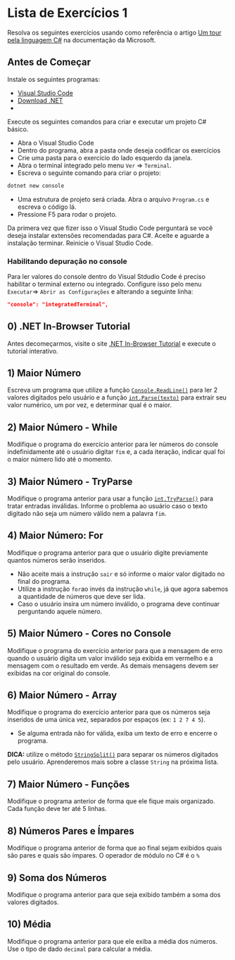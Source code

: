 # Lista de Exercícios 1

Resolva os seguintes exercícios usando como referência o artigo [Um tour pela linguagem C#](https://docs.microsoft.com/pt-br/dotnet/csharp/tour-of-csharp/) na documentação da Microsoft.

## Antes de Começar

Instale os seguintes programas:

- [Visual Studio Code](https://code.visualstudio.com/)
- [Download .NET](https://dotnet.microsoft.com/en-us/download)
- 
Execute os seguintes comandos para criar e executar um projeto C# básico.

- Abra o Visual Studio Code
- Dentro do programa, abra a pasta onde deseja codificar os exercícios
- Crie uma pasta para o exercício do lado esquerdo da janela.
- Abra o terminal integrado pelo menu `Ver` => `Terminal`.
- Escreva o seguinte comando para criar o projeto:
```powershell
dotnet new console
```
- Uma estrutura de projeto será criada. Abra o arquivo `Program.cs` e escreva o código lá.
- Pressione F5 para rodar o projeto.

Da primera vez que fizer isso o Visual Studio Code perguntará se você deseja instalar extensões recomendadas para C#. Aceite e aguarde a instalação terminar. Reinicie o Visual Studio Code.

### Habilitando depuração no console

Para ler valores do console dentro do Visual Stdudio Code é preciso habilitar o terminal externo ou integrado. Configure isso pelo menu `Executar`=> `Abrir as Configurações` e alterando a seguinte linha:
```json
"console": "integratedTerminal",
```

## 0) .NET In-Browser Tutorial

Antes decomeçarmos, visite o site [.NET In-Browser Tutorial](https://dotnet.microsoft.com/en-us/learn/dotnet/in-browser-tutorial/1) e execute o tutorial interativo.

## 1) Maior Número

Escreva um programa que utilize a função [`Console.ReadLine()`](https://docs.microsoft.com/pt-br/dotnet/api/system.console.readline?view=net-6.0) para ler 2 valores digitados pelo usuário e a função [`int.Parse(texto)`](https://docs.microsoft.com/pt-br/dotnet/api/system.int32.parse?view=net-6.0) para extrair seu valor numérico, um por vez, e determinar qual é o maior.

## 2) Maior Número - While

Modifique o programa do exercício anterior para ler números do console indefinidamente até o usuário digitar `fim` e, a cada iteração, indicar qual foi o maior número lido até o momento.

## 3) Maior Número - TryParse

Modifique o programa anterior para usar a função [`int.TryParse()`](https://docs.microsoft.com/pt-br/dotnet/api/system.int32.tryparse?view=net-6.0) para tratar entradas inválidas. Informe o problema ao usuário caso o texto digitado não seja um número válido nem a palavra `fim`.

## 4) Maior Número: For

Modifique o programa anterior para que o usuário digite previamente quantos números serão inseridos.
- Não aceite mais a instrução `sair` e só informe o maior valor digitado no final do programa.
- Utilize a instrução `for`ao invés da instrução `while`, já que agora sabemos a quantidade de números que deve ser lida.
- Caso o usuário insira um número inválido, o programa deve continuar perguntando aquele número.

## 5) Maior Número - Cores no Console

Modifique o programa do exercício anterior para que a mensagem de erro quando o usuário digita um valor inválido seja exibida em vermelho e a mensagem com o resultado em verde. As demais mensagens devem ser exibidas na cor original do console.

## 6) Maior Número - Array

Modifique o programa do exercício anterior para que os números seja inseridos de uma única vez, separados por espaços (ex: `1 2 7 4 5`).
- Se alguma entrada não for válida, exiba um texto de erro e encerre o programa.

**DICA:** utilize o método [`StringSplit()`](https://docs.microsoft.com/pt-br/dotnet/api/system.string.split?view=net-6.0) para separar os números digitados pelo usuário. Aprenderemos mais sobre a classe `String` na próxima lista.

## 7) Maior Número - Funções

Modifique o programa anterior de forma que ele fique mais organizado. Cada função deve ter até 5 linhas.

## 8) Números Pares e Ímpares

Modifique o programa anterior de forma que ao final sejam exibidos quais são pares e quais são ímpares. O operador de módulo no C# é o `%`

## 9) Soma dos Números

Modifique o programa anterior para que seja exibido também a soma dos valores digitados.

## 10) Média

Modifique o programa anterior para que ele exiba a média dos números. Use o tipo de dado `decimal` para calcular a média.